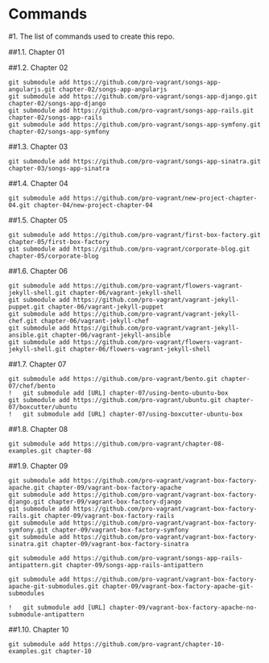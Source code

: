 Commands
========

#1. The list of commands used to create this repo.

##1.1. Chapter 01

##1.2. Chapter 02

    git submodule add https://github.com/pro-vagrant/songs-app-angularjs.git chapter-02/songs-app-angularjs
    git submodule add https://github.com/pro-vagrant/songs-app-django.git chapter-02/songs-app-django
    git submodule add https://github.com/pro-vagrant/songs-app-rails.git chapter-02/songs-app-rails
    git submodule add https://github.com/pro-vagrant/songs-app-symfony.git chapter-02/songs-app-symfony

##1.3. Chapter 03

    git submodule add https://github.com/pro-vagrant/songs-app-sinatra.git chapter-03/songs-app-sinatra

##1.4. Chapter 04

    git submodule add https://github.com/pro-vagrant/new-project-chapter-04.git chapter-04/new-project-chapter-04

##1.5. Chapter 05

    git submodule add https://github.com/pro-vagrant/first-box-factory.git chapter-05/first-box-factory
    git submodule add https://github.com/pro-vagrant/corporate-blog.git chapter-05/corporate-blog

##1.6. Chapter 06

    git submodule add https://github.com/pro-vagrant/flowers-vagrant-jekyll-shell.git chapter-06/vagrant-jekyll-shell
    git submodule add https://github.com/pro-vagrant/vagrant-jekyll-puppet.git chapter-06/vagrant-jekyll-puppet
    git submodule add https://github.com/pro-vagrant/vagrant-jekyll-chef.git chapter-06/vagrant-jekyll-chef
    git submodule add https://github.com/pro-vagrant/vagrant-jekyll-ansible.git chapter-06/vagrant-jekyll-ansible
    git submodule add https://github.com/pro-vagrant/flowers-vagrant-jekyll-shell.git chapter-06/flowers-vagrant-jekyll-shell

##1.7. Chapter 07

    git submodule add https://github.com/pro-vagrant/bento.git chapter-07/chef/bento
    !   git submodule add [URL] chapter-07/using-bento-ubuntu-box
    git submodule add https://github.com/pro-vagrant/ubuntu.git chapter-07/boxcutter/ubuntu
    !   git submodule add [URL] chapter-07/using-boxcutter-ubuntu-box

##1.8. Chapter 08

    git submodule add https://github.com/pro-vagrant/chapter-08-examples.git chapter-08

##1.9. Chapter 09

    git submodule add https://github.com/pro-vagrant/vagrant-box-factory-apache.git chapter-09/vagrant-box-factory-apache
    git submodule add https://github.com/pro-vagrant/vagrant-box-factory-django.git chapter-09/vagrant-box-factory-django
    git submodule add https://github.com/pro-vagrant/vagrant-box-factory-rails.git chapter-09/vagrant-box-factory-rails
    git submodule add https://github.com/pro-vagrant/vagrant-box-factory-symfony.git chapter-09/vagrant-box-factory-symfony
    git submodule add https://github.com/pro-vagrant/vagrant-box-factory-sinatra.git chapter-09/vagrant-box-factory-sinatra

    git submodule add https://github.com/pro-vagrant/songs-app-rails-antipattern.git chapter-09/songs-app-rails-antipattern

    git submodule add https://github.com/pro-vagrant/vagrant-box-factory-apache-git-submodules.git chapter-09/vagrant-box-factory-apache-git-submodules

    !   git submodule add [URL] chapter-09/vagrant-box-factory-apache-no-submodule-antipattern

##1.10. Chapter 10

    git submodule add https://github.com/pro-vagrant/chapter-10-examples.git chapter-10
